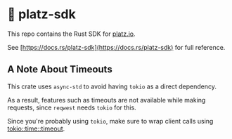 # 🦀 platz-sdk

This repo contains the Rust SDK for [platz.io](https://platz.io).

See [https://docs.rs/platz-sdk](https://docs.rs/platz-sdk) for full reference.

## A Note About Timeouts

This crate uses `async-std` to avoid having `tokio` as a direct dependency.

As a result, features such as timeouts are not available while making requests, since `reqwest` needs `tokio` for this.

Since you're probably using `tokio`, make sure to wrap client calls using [tokio::time::timeout](https://docs.rs/tokio/latest/tokio/time/fn.timeout.html).
